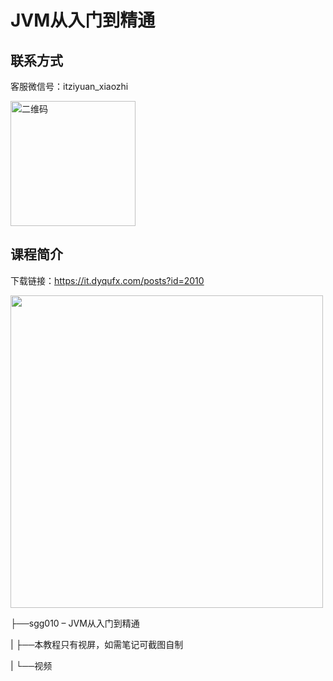 # JVM从入门到精通

## 联系方式

客服微信号：itziyuan_xiaozhi

<img src="https://ziyuanyun.oss-cn-guangzhou.aliyuncs.com/common/20240614073449/666b82192834a.jpg" width="200" height="200" alt="二维码">

## 课程简介

下载链接：https://it.dyqufx.com/posts?id=2010

<img src="https://ziyuanyun.oss-cn-guangzhou.aliyuncs.com/yun/20240515183627/6644902b55fce.jpg" width="500" alt="">

  ├──sgg010 &#8211; JVM从入门到精通

 | ├──本教程只有视屏，如需笔记可截图自制

 | └──视频

  